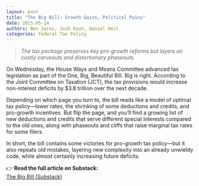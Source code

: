 ```yaml
---
layout: post
title: "The Big Bill: Growth Gains, Political Pains"
date: 2025-05-14
authors: Ben Jaros, Josh Rauh, Daniel Heil
categories: Federal Tax Policy
---
```


> *The tax package preserves key pro-growth reforms but layers on costly carveouts and distortionary phaseouts.*

On Wednesday, the House Ways and Means Committee advanced tax legislation as part of the One, Big, Beautiful Bill. Big is right. According to the Joint Committee on Taxation (JCT), the tax provisions would increase non-interest deficits by $3.8 trillion over the next decade.

Depending on which page you turn to, the bill reads like a model of optimal tax policy—lower rates, the shrinking of some deductions and credits, and pro-growth incentives. But flip the page, and you’ll find a growing list of new deductions and credits that serve different special interests compared to the old ones, along with phaseouts and cliffs that raise marginal tax rates for some filers.

In short, the bill contains some victories for pro-growth tax policy—but it also repeats old mistakes, layering new complexity into an already unwieldy code, while almost certainly increasing future deficits.

👉 **Read the full article on Substack:**  
[The Big Bill (Substack)](https://substack.com/home/post/p-163608933)

